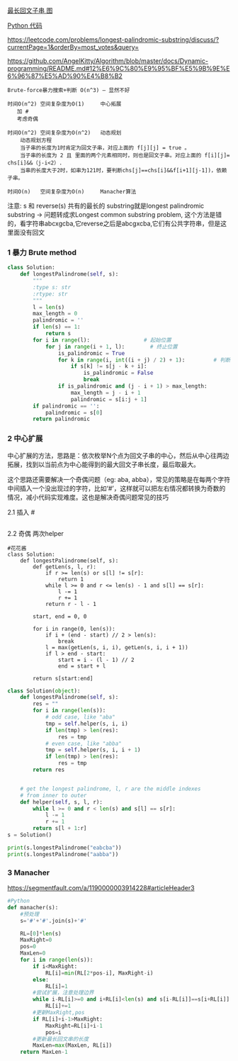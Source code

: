 [最长回文子串 图](https://blog.csdn.net/u013309870/article/details/70742315)

[Python 代码](https://blog.csdn.net/asd136912/article/details/78987624)

https://leetcode.com/problems/longest-palindromic-substring/discuss/?currentPage=1&orderBy=most_votes&query=

https://github.com/AngelKitty/Algorithm/blob/master/docs/Dynamic-programming/README.md#12%E6%9C%80%E9%95%BF%E5%9B%9E%E6%96%87%E5%AD%90%E4%B8%B2

```
Brute-force暴力搜索+判断 O(n^3) — 显然不好

时间O(n^2) 空间复杂度为O(1)     中心拓展
   加 #
   考虑奇偶
   
时间O(n^2) 空间复杂度为O(n^2)   动态规划
    动态规划方程
    当子串的长度为1时肯定为回文子串，对应上面的 f[j][j] = true 。
    当子串的长度为 2 且 里面的两个元素相同时，则也是回文子串。对应上面的 f[i][j]= chs[i]&&（j-i<2）.
    当串的长度大于2时，如串为121时，要判断chs[j]==chs[i]&&f[i+1][j-1])，依赖子串。

时间O(n)   空间复杂度为O(n)     Manacher算法
```
注意: s 和 reverse(s) 共有的最长的 substring就是longest palindromic substring -> 问题转成求Longest common substring problem, 这个方法是错的，看字符串abcxgcba,它reverse之后是abcgxcba,它们有公共字符串，但是这里面没有回文

### 1 暴力 Brute method

```py
class Solution:
    def longestPalindrome(self, s):
        """
        :type s: str
        :rtype: str
        """
        l = len(s)
        max_length = 0
        palindromic = ''
        if len(s) == 1:
            return s
        for i in range(l):                 # 起始位置
            for j in range(i + 1, l):        # 终止位置
                is_palindromic = True
                for k in range(i, int((i + j) / 2) + 1):         # 判断从i到j 是不是回文
                    if s[k] != s[j - k + i]:
                        is_palindromic = False
                        break
                if is_palindromic and (j - i + 1) > max_length:
                    max_length = j - i + 1
                    palindromic = s[i:j + 1]
        if palindromic == '':
            palindromic = s[0]
        return palindromic
```

### 2 中心扩展

中心扩展的方法，思路是：依次枚举N个点为回文子串的中心，然后从中心往两边拓展，找到以当前点为中心能得到的最大回文子串长度，最后取最大。

这个思路还需要解决一个奇偶问题（eg: aba, abba），常见的策略是在每两个字符中间插入一个没出现过的字符，比如‘#’，这样就可以把左右情况都转换为奇数的情况，减小代码实现难度。这也是解决奇偶问题常见的技巧

2.1 插入 #

```py

```

2.2 奇偶 两次helper

```py3
#花花酱
class Solution:
    def longestPalindrome(self, s):
        def getLen(s, l, r):
            if r >= len(s) or s[l] != s[r]:
                return 1
            while l >= 0 and r <= len(s) - 1 and s[l] == s[r]:
                l -= 1
                r += 1
            return r - l - 1

        start, end = 0, 0
        
        for i in range(0, len(s)):
            if i + (end - start) // 2 > len(s):
                break
            l = max(getLen(s, i, i), getLen(s, i, i + 1))
            if l > end - start:
                start = i - (l - 1) // 2
                end = start + l
        
        return s[start:end]
```

```py
class Solution(object):
    def longestPalindrome(self, s):
        res = ""
        for i in range(len(s)):
            # odd case, like "aba"
            tmp = self.helper(s, i, i)
            if len(tmp) > len(res):
                res = tmp
            # even case, like "abba"
            tmp = self.helper(s, i, i + 1)
            if len(tmp) > len(res):
                res = tmp
        return res


    # get the longest palindrome, l, r are the middle indexes
    # from inner to outer
    def helper(self, s, l, r):
        while l >= 0 and r < len(s) and s[l] == s[r]:
            l -= 1
            r += 1
        return s[l + 1:r]
s = Solution()

print(s.longestPalindrome("eabcba"))
print(s.longestPalindrome("aabba"))
```


### 3 Manacher
https://segmentfault.com/a/1190000003914228#articleHeader3
```py
#Python
def manacher(s):
    #预处理
    s='#'+'#'.join(s)+'#'

    RL=[0]*len(s)
    MaxRight=0
    pos=0
    MaxLen=0
    for i in range(len(s)):
        if i<MaxRight:
            RL[i]=min(RL[2*pos-i], MaxRight-i)
        else:
            RL[i]=1
        #尝试扩展，注意处理边界
        while i-RL[i]>=0 and i+RL[i]<len(s) and s[i-RL[i]]==s[i+RL[i]]:
            RL[i]+=1
        #更新MaxRight,pos
        if RL[i]+i-1>MaxRight:
            MaxRight=RL[i]+i-1
            pos=i
        #更新最长回文串的长度
        MaxLen=max(MaxLen, RL[i])
    return MaxLen-1
```

